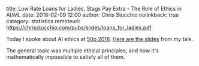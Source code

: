 title: Low Rate Loans for Ladies, Stags Pay Extra - The Role of Ethics in AI/ML
date: 2018-02-09 12:00
author: Chris Stucchio
nolinkback: true
category: statistics
remoteurl: https://chrisstucchio.com/pubs/slides/loans_for_ladies.pdf

Today I spoke about AI ethics at [50p 2018](https://50p.in/2018/). [Here are the slides](/pubs/slides/loans_for_ladies.pdf) from my talk.

The general topic was multiple ethical principles, and how it's mathematically impossible to satisfy all of them.
